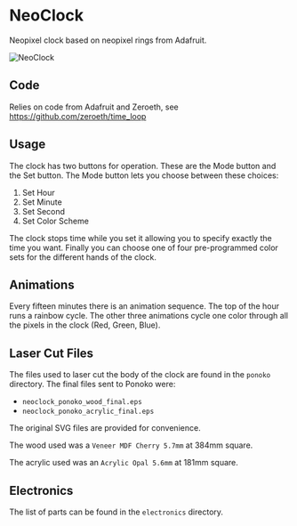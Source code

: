 NeoClock
========

Neopixel clock based on neopixel rings from Adafruit.

![NeoClock](./pictures/neoclock.jpg)

Code
---

Relies on code from Adafruit and Zeroeth, see
https://github.com/zeroeth/time_loop

Usage
---

The clock has two buttons for operation.  These are the Mode button and the
Set button.  The Mode button lets you choose between these choices:

1. Set Hour
2. Set Minute
3. Set Second
4. Set Color Scheme

The clock stops time while you set it allowing you to specify exactly the time
you want.  Finally you can choose one of four pre-programmed color sets for
the different hands of the clock.

Animations
---

Every fifteen minutes there is an animation sequence.  The top of the hour
runs a rainbow cycle.  The other three animations cycle one color through
all the pixels in the clock (Red, Green, Blue).

Laser Cut Files
---

The files used to laser cut the body of the clock are found in the `ponoko`
directory.  The final files sent to Ponoko were:

- `neoclock_ponoko_wood_final.eps`
- `neoclock_ponoko_acrylic_final.eps`

The original SVG files are provided for convenience.

The wood used was a `Veneer MDF Cherry 5.7mm` at 384mm square.

The acrylic used was an `Acrylic Opal 5.6mm` at 181mm square.

Electronics
---

The list of parts can be found in the `electronics` directory.
